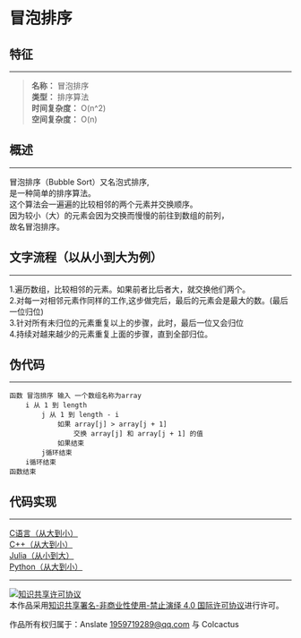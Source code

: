 # 冒泡排序

## 特征

---

>**名称：** 冒泡排序  
>**类型：** 排序算法  
>**时间复杂度：** O(n^2)  
>**空间复杂度：** O(n)

## 概述

---

冒泡排序（Bubble Sort）又名泡式排序,  
是一种简单的排序算法。  
这个算法会一遍遍的比较相邻的两个元素并交换顺序。  
因为较小（大）的元素会因为交换而慢慢的前往到数组的前列，  
故名冒泡排序。  

## 文字流程（以从小到大为例）

---

1.遍历数组，比较相邻的元素。如果前者比后者大，就交换他们两个。  
2.对每一对相邻元素作同样的工作,这步做完后，最后的元素会是最大的数。(最后一位归位)  
3.针对所有未归位的元素重复以上的步骤，此时，最后一位又会归位  
4.持续对越来越少的元素重复上面的步骤，直到全部归位。  

## 伪代码

---

```
函数 冒泡排序 输入 一个数组名称为array
    i 从 1 到 length
        j 从 1 到 length - i 
            如果 array[j] > array[j + 1] 
                交换 array[j] 和 array[j + 1] 的值 
            如果结束 
        j循环结束 
    i循环结束 
函数结束
```  

## 代码实现

---

[C语言（从大到小）](https://github.com/Colcactus/Algorithm/blob/main/base/sort/bubble_sort/c/bubble_sort.c)  
[C++（从大到小）](https://github.com/Colcactus/Algorithm/blob/main/base/sort/bubble_sort/cpp/bubble_sort.cpp)  
[Julia（从小到大）](https://github.com/Colcactus/Algorithm/blob/main/base/sort/bubble_sort/julia/bubble_sort.jl)  
[Python（从大到小）](https://github.com/Colcactus/Algorithm/blob/main/base/sort/bubble_sort/python/bubble_sort.py)

---

<a rel="license" href="http://creativecommons.org/licenses/by-nc-nd/4.0/"><img alt="知识共享许可协议" style="border-width:0" src="https://i.creativecommons.org/l/by-nc-nd/4.0/88x31.png" /></a><br />本作品采用<a rel="license" href="http://creativecommons.org/licenses/by-nc-nd/4.0/">知识共享署名-非商业性使用-禁止演绎 4.0 国际许可协议</a>进行许可。

作品所有权归属于：Anslate <1959719289@qq.com> 与 Colcactus
